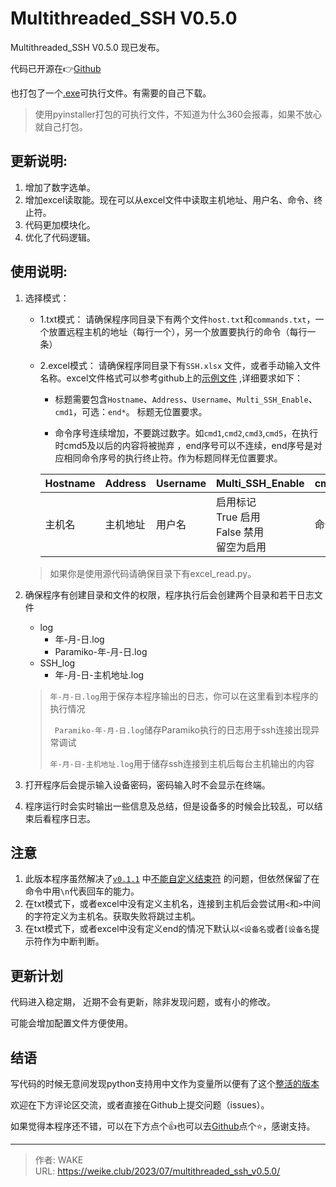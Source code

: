 # Multithreaded_SSH V0.5.0


Multithreaded_SSH V0.5.0 现已发布。

<!--more-->

代码已开源在👉[Github](https://github.com/WEI-KE/Multithreaded-SSH)

也打包了一个[.exe](https://github.com/WEI-KE/Multithreaded-SSH/releases)可执行文件。有需要的自己下载。

> 使用pyinstaller打包的可执行文件，不知道为什么360会报毒，如果不放心就自己打包。

## 更新说明:

1. 增加了数字选单。
2. 增加excel读取能。现在可以从excel文件中读取主机地址、用户名、命令、终止符。
3. 代码更加模块化。
4. 优化了代码逻辑。

## 使用说明:

1. 选择模式：
    - 1.txt模式： 请确保程序同目录下有两个文件```host.txt```和```commands.txt```，一个放置远程主机的地址（每行一个），另一个放置要执行的命令（每行一条）
    - 2.excel模式： 请确保程序同目录下有```SSH.xlsx```
      文件，或者手动输入文件名称。excel文件格式可以参考github上的[示例文件](https://github.com/WEI-KE/Multithreaded-SSH/blob/main/SSH.xlsx)
      ,详细要求如下：

        - 标题需要包含```Hostname```、```Address```、```Username```、```Multi_SSH_Enable```、```cmd1```，可选：```end*```。
          标题无位置要求。

        - 命令序号连续增加，不要跳过数字。如```cmd1```,```cmd2```,```cmd3```,```cmd5```，在执行时cmd5及以后的内容将被抛弃
          ，end序号可以不连续，end序号是对应相同命令序号的执行终止符。作为标题同样无位置要求。

      | Hostname | Address | Username | Multi_SSH_Enable                        | cmd1 | end1    |
      |----------|---------|----------|-----------------------------------------|------|---------|
      | 主机名      | 主机地址    | 用户名      | 启用标记<br/>True 启用<br/>False 禁用<br/>留空为启用 | 命令   | 命令执行终止符 |

   > 如果你是使用源代码请确保目录下有excel_read.py。

2. 确保程序有创建目录和文件的权限，程序执行后会创建两个目录和若干日志文件
    - log
        - 年-月-日.log
        - Paramiko-年-月-日.log
    - SSH_log
        - 年-月-日-主机地址.log

   > ```年-月-日.log```用于保存本程序输出的日志，你可以在这里看到本程序的执行情况
   >
   >  ``` Paramiko-年-月-日.log```储存Paramiko执行的日志用于ssh连接出现异常调试
   >
   >  ```年-月-日-主机地址.log```用于储存ssh连接到主机后每台主机输出的内容

3. 打开程序后会提示输入设备密码，密码输入时不会显示在终端。

4. 程序运行时会实时输出一些信息及总结，但是设备多的时候会比较乱，可以结束后看程序日志。

## 注意

1. 此版本程序虽然解决了[```v0.1.1```](https://weike.club/2023/06/multithreaded-ssh-v0.1.1/)
   中[不能自定义结束符](https://weike.club/2023/06/multithreaded-ssh-v0.1.1/#%E6%B3%A8%E6%84%8F)
   的问题，但依然保留了在命令中用```\n```代表回车的能力。
2. 在txt模式下，或者excel中没有定义主机名，连接到主机后会尝试用```<```和```>```中间的字符定义为主机名。获取失败将跳过主机。
3. 在txt模式下，或者excel中没有定义end的情况下默认以```<设备名```或者```[设备名```提示符作为中断判断。

## 更新计划

代码进入稳定期， 近期不会有更新，除非发现问题，或有小的修改。

可能会增加配置文件方便使用。

## 结语

写代码的时候无意间发现python支持用中文作为变量所以便有了这个[整活的版本](https://github.com/WEI-KE/Multithreaded-SSH/tree/main/%E4%B8%AD%E6%96%87%E7%89%88)

欢迎在下方评论区交流，或者直接在Github上提交问题（issues）。

如果觉得本程序还不错，可以在下方点个👍也可以去[Github](https://github.com/WEI-KE/Multithreaded-SSH)点个⭐，感谢支持。

---

> 作者: WAKE  
> URL: https://weike.club/2023/07/multithreaded_ssh_v0.5.0/  

